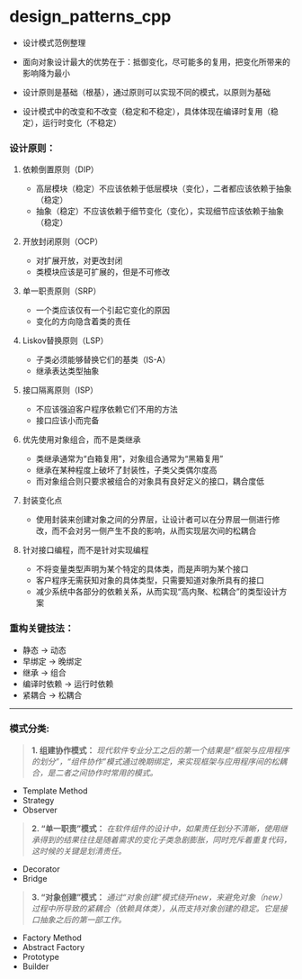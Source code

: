 # design_patterns_cpp
* 设计模式范例整理

* 面向对象设计最大的优势在于：抵御变化，尽可能多的复用，把变化所带来的影响降为最小

* 设计原则是基础（根基），通过原则可以实现不同的模式，以原则为基础

* 设计模式中的改变和不改变（稳定和不稳定），具体体现在编译时复用（稳定），运行时变化（不稳定）

### 设计原则：
1. 依赖倒置原则（DIP）
    * 高层模块（稳定）不应该依赖于低层模块（变化），二者都应该依赖于抽象（稳定）
    * 抽象（稳定）不应该依赖于细节变化（变化），实现细节应该依赖于抽象（稳定）

2. 开放封闭原则（OCP）
    * 对扩展开放，对更改封闭
    * 类模块应该是可扩展的，但是不可修改

3. 单一职责原则（SRP）
    * 一个类应该仅有一个引起它变化的原因
    * 变化的方向隐含着类的责任

4. Liskov替换原则（LSP）
    * 子类必须能够替换它们的基类（IS-A）
    * 继承表达类型抽象

5. 接口隔离原则（ISP）
    * 不应该强迫客户程序依赖它们不用的方法
    * 接口应该小而完备

6. 优先使用对象组合，而不是类继承
    * 类继承通常为“白箱复用”，对象组合通常为“黑箱复用”
    * 继承在某种程度上破坏了封装性，子类父类偶尔度高
    * 而对象组合则只要求被组合的对象具有良好定义的接口，耦合度低

7. 封装变化点
    * 使用封装来创建对象之间的分界层，让设计者可以在分界层一侧进行修改，而不会对另一侧产生不良的影响，从而实现层次间的松耦合

8. 针对接口编程，而不是针对实现编程
    * 不将变量类型声明为某个特定的具体类，而是声明为某个接口
    * 客户程序无需获知对象的具体类型，只需要知道对象所具有的接口
    * 减少系统中各部分的依赖关系，从而实现“高内聚、松耦合”的类型设计方案

### 重构关键技法：
* 静态 -> 动态
* 早绑定 -> 晚绑定
* 继承 -> 组合
* 编译时依赖 -> 运行时依赖
* 紧耦合 -> 松耦合

----------------------
### 模式分类:
>**1. 组建协作模式：**
*现代软件专业分工之后的第一个结果是“框架与应用程序的划分”，“组件协作”模式通过晚期绑定，来实现框架与应用程序间的松耦合，是二者之间协作时常用的模式。*
* Template Method
* Strategy
* Observer

>**2. “单一职责”模式：**
*在软件组件的设计中，如果责任划分不清晰，使用继承得到的结果往往是随着需求的变化子类急剧膨胀，同时充斥着重复代码，这时候的关键是划清责任。*
* Decorator
* Bridge

>**3. “对象创建”模式：** 
*通过“对象创建”模式绕开new，来避免对象（new）过程中所导致的紧耦合（依赖具体类），从而支持对象创建的稳定。它是接口抽象之后的第一部工作。*
* Factory Method
* Abstract Factory
* Prototype
* Builder
